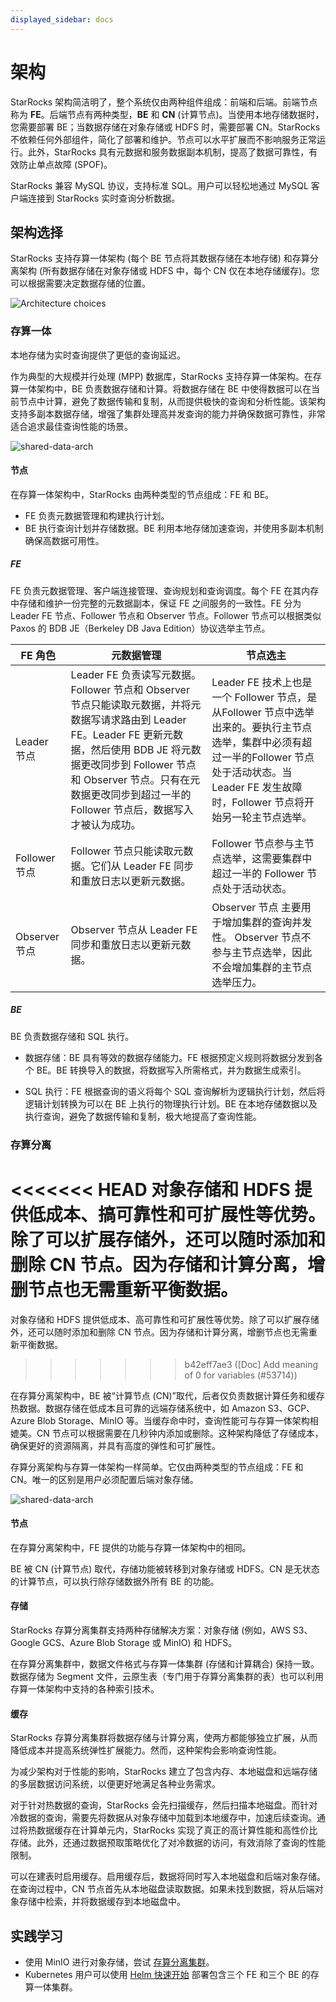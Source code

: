 ```yaml
---
displayed_sidebar: docs
---
```


# 架构

StarRocks 架构简洁明了，整个系统仅由两种组件组成：前端和后端。前端节点称为 **FE**。后端节点有两种类型，**BE** 和 **CN** (计算节点)。当使用本地存储数据时，您需要部署 BE；当数据存储在对象存储或 HDFS 时，需要部署 CN。StarRocks 不依赖任何外部组件，简化了部署和维护。节点可以水平扩展而不影响服务正常运行。此外，StarRocks 具有元数据和服务数据副本机制，提高了数据可靠性，有效防止单点故障 (SPOF)。

StarRocks 兼容 MySQL 协议，支持标准 SQL。用户可以轻松地通过 MySQL 客户端连接到 StarRocks 实时查询分析数据。

## 架构选择

StarRocks 支持存算一体架构 (每个 BE 节点将其数据存储在本地存储) 和存算分离架构 (所有数据存储在对象存储或 HDFS 中，每个 CN 仅在本地存储缓存)。您可以根据需要决定数据存储的位置。

![Architecture choices](../_assets/architecture_choices.png)

### 存算一体

本地存储为实时查询提供了更低的查询延迟。

作为典型的大规模并行处理 (MPP) 数据库，StarRocks 支持存算一体架构。在存算一体架构中，BE 负责数据存储和计算。将数据存储在 BE 中使得数据可以在当前节点中计算，避免了数据传输和复制，从而提供极快的查询和分析性能。该架构支持多副本数据存储，增强了集群处理高并发查询的能力并确保数据可靠性，非常适合追求最佳查询性能的场景。

![shared-data-arch](../_assets/shared-nothing.png)

#### 节点

在存算一体架构中，StarRocks 由两种类型的节点组成：FE 和 BE。

- FE 负责元数据管理和构建执行计划。
- BE 执行查询计划并存储数据。BE 利用本地存储加速查询，并使用多副本机制确保高数据可用性。

##### FE

FE 负责元数据管理、客户端连接管理、查询规划和查询调度。每个 FE 在其内存中存储和维护一份完整的元数据副本，保证 FE 之间服务的一致性。FE 分为 Leader FE 节点、Follower 节点和 Observer 节点。Follower 节点可以根据类似 Paxos 的 BDB JE（Berkeley DB Java Edition）协议选举主节点。

| **FE 角色** | **元数据管理** | **节点选主**                |
| ----------- | ----------------------- | ---------------------------------- |
| Leader 节点 | Leader FE 负责读写元数据。Follower 节点和 Observer 节点只能读取元数据，并将元数据写请求路由到 Leader FE。Leader FE 更新元数据，然后使用 BDB JE 将元数据更改同步到 Follower 节点和 Observer 节点。只有在元数据更改同步到超过一半的Follower 节点后，数据写入才被认为成功。 | Leader FE 技术上也是一个 Follower 节点，是从Follower 节点中选举出来的。要执行主节点选举，集群中必须有超过一半的Follower 节点处于活动状态。当 Leader FE 发生故障时，Follower 节点将开始另一轮主节点选举。 |
| Follower 节点 | Follower 节点只能读取元数据。它们从 Leader FE 同步和重放日志以更新元数据。 | Follower 节点参与主节点选举，这需要集群中超过一半的 Follower 节点处于活动状态。 |
| Observer 节点 | Observer 节点从 Leader FE 同步和重放日志以更新元数据。 | Observer 节点 主要用于增加集群的查询并发性。 Observer 节点不参与主节点选举，因此不会增加集群的主节点选举压力。|

##### BE

BE 负责数据存储和 SQL 执行。

- 数据存储：BE 具有等效的数据存储能力。FE 根据预定义规则将数据分发到各个 BE。BE 转换导入的数据，将数据写入所需格式，并为数据生成索引。

- SQL 执行：FE 根据查询的语义将每个 SQL 查询解析为逻辑执行计划，然后将逻辑计划转换为可以在 BE 上执行的物理执行计划。BE 在本地存储数据以及执行查询，避免了数据传输和复制，极大地提高了查询性能。

### 存算分离

<<<<<<< HEAD
对象存储和 HDFS 提供低成本、搞可靠性和可扩展性等优势。除了可以扩展存储外，还可以随时添加和删除 CN 节点。因为存储和计算分离，增删节点也无需重新平衡数据。
=======
对象存储和 HDFS 提供低成本、高可靠性和可扩展性等优势。除了可以扩展存储外，还可以随时添加和删除 CN 节点。因为存储和计算分离，增删节点也无需重新平衡数据。
>>>>>>> b42eff7ae3 ([Doc] Add meaning of 0 for variables (#53714))

在存算分离架构中，BE 被“计算节点 (CN)”取代，后者仅负责数据计算任务和缓存热数据。数据存储在低成本且可靠的远端存储系统中，如 Amazon S3、GCP、Azure Blob Storage、MinIO 等。当缓存命中时，查询性能可与存算一体架构相媲美。CN 节点可以根据需要在几秒钟内添加或删除。这种架构降低了存储成本，确保更好的资源隔离，并具有高度的弹性和可扩展性。

存算分离架构与存算一体架构一样简单。它仅由两种类型的节点组成：FE 和 CN。唯一的区别是用户必须配置后端对象存储。

![shared-data-arch](../_assets/shared-data.png)

#### 节点

在存算分离架构中，FE 提供的功能与存算一体架构中的相同。

BE 被 CN (计算节点) 取代，存储功能被转移到对象存储或 HDFS。CN 是无状态的计算节点，可以执行除存储数据外所有 BE 的功能。

#### 存储

StarRocks 存算分离集群支持两种存储解决方案：对象存储 (例如，AWS S3、Google GCS、Azure Blob Storage 或 MinIO) 和 HDFS。

在存算分离集群中，数据文件格式与存算一体集群 (存储和计算耦合) 保持一致。数据存储为 Segment 文件，云原生表（专门用于存算分离集群的表）也可以利用存算一体架构中支持的各种索引技术。

#### 缓存

StarRocks 存算分离集群将数据存储与计算分离，使两方都能够独立扩展，从而降低成本并提高系统弹性扩展能力。然而，这种架构会影响查询性能。

为减少架构对于性能的影响，StarRocks 建立了包含内存、本地磁盘和远端存储的多层数据访问系统，以便更好地满足各种业务需求。

对于针对热数据的查询，StarRocks 会先扫描缓存，然后扫描本地磁盘。而针对冷数据的查询，需要先将数据从对象存储中加载到本地缓存中，加速后续查询。通过将热数据缓存在计算单元内，StarRocks 实现了真正的高计算性能和高性价比存储。此外，还通过数据预取策略优化了对冷数据的访问，有效消除了查询的性能限制。

可以在建表时启用缓存。启用缓存后，数据将同时写入本地磁盘和后端对象存储。在查询过程中，CN 节点首先从本地磁盘读取数据。如果未找到数据，将从后端对象存储中检索，并将数据缓存到本地磁盘中。

## 实践学习

- 使用 MinIO 进行对象存储，尝试 [存算分离集群](../quick_start/shared-data.md)。
- Kubernetes 用户可以使用 [Helm 快速开始](../quick_start/helm.md) 部署包含三个 FE 和三个 BE 的存算一体集群。

